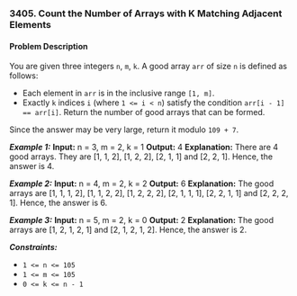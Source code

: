 ### 3405. Count the Number of Arrays with K Matching Adjacent Elements

#### Problem Description

You are given three integers `n`, `m`, `k`. A good array `arr` of size `n` is defined as follows:

- Each element in `arr` is in the inclusive range `[1, m]`.
- Exactly `k` indices `i` (where `1 <= i < n`) satisfy the condition `arr[i - 1] == arr[i]`.
  Return the number of good arrays that can be formed.

Since the answer may be very large, return it modulo `109 + 7`.

**_Example 1:_**
**Input:** n = 3, m = 2, k = 1
**Output:** 4
**Explanation:**
There are 4 good arrays. They are [1, 1, 2], [1, 2, 2], [2, 1, 1] and [2, 2, 1].
Hence, the answer is 4.

**_Example 2:_**
**Input:** n = 4, m = 2, k = 2
**Output:** 6
**Explanation:**
The good arrays are [1, 1, 1, 2], [1, 1, 2, 2], [1, 2, 2, 2], [2, 1, 1, 1], [2, 2, 1, 1] and [2, 2, 2, 1].
Hence, the answer is 6.

**_Example 3:_**
**Input:** n = 5, m = 2, k = 0
**Output:** 2
**Explanation:**
The good arrays are [1, 2, 1, 2, 1] and [2, 1, 2, 1, 2]. Hence, the answer is 2.

**_Constraints:_**

- `1 <= n <= 105`
- `1 <= m <= 105`
- `0 <= k <= n - 1`
